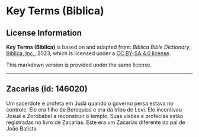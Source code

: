 # Key Terms (Biblica)

## License Information

**Key Terms (Biblica)** is based on and adapted from: _Biblica Bible Dictionary_, [Biblica, Inc.](https://www.biblica.com/), 2023, which is licensed under a [CC BY-SA 4.0 license](https://creativecommons.org/licenses/by-sa/4.0/legalcode.en).

This markdown version is provided under the same license.



--------------------------------

## Zacarias (id: 146020)

Um sacerdote e profeta em Judá quando o governo persa estava no controle. Ele era filho de Berequias e era da tribo de Levi. Ele incentivou Josué e Zorobabel a reconstruir o templo. Suas visões e profecias estão registradas no livro de Zacarias. Este era um Zacarias diferente do pai de João Batista.


